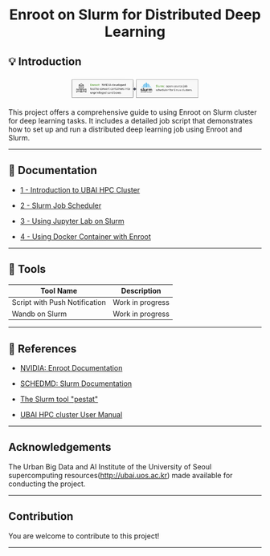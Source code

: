 <div width="100%" height="100%" align="center">

<h1 align="center">
  <p align="center">Enroot on Slurm for Distributed Deep Learning</p>
</h1>

</div>

## 💡 Introduction

<h3 align="center">
  <img width="50%" src="images/main.png" alt="Enroot on Slurm">
</h3>

This project offers a comprehensive guide to using Enroot on Slurm cluster for deep learning tasks. It includes a detailed job script that demonstrates how to set up and run a distributed deep learning job using Enroot and Slurm.

---

## 🚩 Documentation

- [1 - Introduction to UBAI HPC Cluster](https://github.com/erectbranch/enroot-on-slurm/tree/master/doc/01_UBAI)

- [2 - Slurm Job Scheduler](https://github.com/erectbranch/enroot-on-slurm/tree/master/doc/02_slurm)

- [3 - Using Jupyter Lab on Slurm](https://github.com/erectbranch/enroot-on-slurm/tree/master/doc/03_jupyterlab)

- [4 - Using Docker Container with Enroot](https://github.com/erectbranch/enroot-on-slurm/tree/master/doc/04_enroot)

---

## 🔧 Tools

| Tool Name | Description |
| --------- | ----------- |
| Script with Push Notification | Work in progress |
| Wandb on Slurm | Work in progress |

---

## 🧷 References

- [NVIDIA: Enroot Documentation](https://github.com/NVIDIA/enroot/tree/master/doc)

- [SCHEDMD: Slurm Documentation](https://slurm.schedmd.com/documentation.html)

- [The Slurm tool "pestat"](https://github.com/OleHolmNielsen/Slurm_tools/tree/master/pestat)

- [UBAI HPC cluster User Manual](https://ubai.uos.ac.kr/)

---

## Acknowledgements

The Urban Big Data and AI Institute of the University of Seoul supercomputing resources(http://ubai.uos.ac.kr) made available for conducting the project.

---

## Contribution

You are welcome to contribute to this project!

---